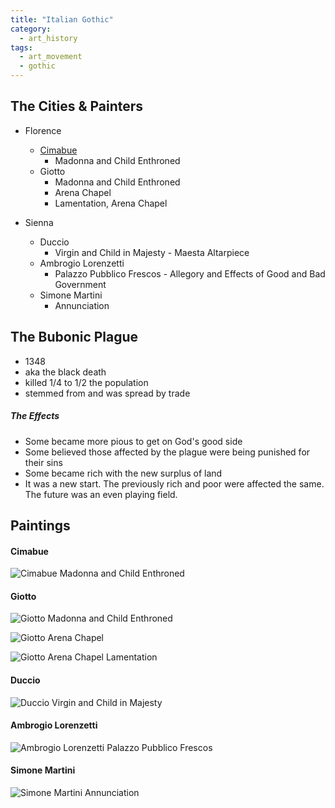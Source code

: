 ```yaml
---
title: "Italian Gothic"
category: 
  - art_history
tags: 
  - art_movement
  - gothic
---
```


## The Cities & Painters

* Florence
  * [Cimabue](#Cimabue)
    * Madonna and Child Enthroned 
  * Giotto
    * Madonna and Child Enthroned
    * Arena Chapel
    * Lamentation, Arena Chapel
    
* Sienna
  * Duccio
    * Virgin and Child in Majesty - Maesta Altarpiece
  * Ambrogio Lorenzetti 
    * Palazzo Pubblico Frescos - Allegory and Effects of Good and Bad Government
  * Simone Martini
    * Annunciation
    
## The Bubonic Plague
* 1348
* aka the black death
* killed 1/4 to 1/2 the population
* stemmed from and was spread by trade
##### The Effects
* Some became more pious to get on God's good side
* Some believed those affected by the plague were being punished for their sins
* Some became rich with the new surplus of land 
* It was a new start. The previously rich and poor were affected the same. The future was an even playing field. 


## Paintings
#### Cimabue
![Cimabue Madonna and Child Enthroned](https://smarthistory.org/wp-content/uploads/2019/03/CimabueTrinitaCroppedSm.jpg "Cimabue - Madonna and Child Enthroned")

#### Giotto
![Giotto Madonna and Child Enthroned](http://www.travelingintuscany.com/images/art/giotto/ognissantimadonna700.jpg "Giotto - Madonna and Child Enthroned")

![Giotto Arena Chapel](https://sites.google.com/site/adairarthistory/_/rsrc/1487600272497/iii-early-europe-and-colonial-americas/63-arena-scrovegni-chapel-including-lamentation/114200.jpg "Giotto - Arena Chapel")

![Giotto Arena Chapel Lamentation](https://upload.wikimedia.org/wikipedia/commons/3/3a/Giotto_-_Scrovegni_-_-36-_-_Lamentation_%28The_Mourning_of_Christ%29_adj.jpg "Giotto - Arena Chapel, Lamentation")

#### Duccio
![Duccio Virgin and Child in Majesty](https://upload.wikimedia.org/wikipedia/commons/f/f0/Duccio_maesta1021.jpg "Duccio - Virgin and Child in Majesty / Maesta Altarpiece
")

#### Ambrogio Lorenzetti
![Ambrogio Lorenzetti Palazzo Pubblico Frescos ](https://i.pinimg.com/originals/f8/dd/ba/f8ddba59493898ca1f94c7dcae37e7eb.jpg "Ambrogio Lorenzetti - Palazzo Pubblico Frescos - Allegory and Effects of Good and Bad Government")


#### Simone Martini
![Simone Martini Annunciation ](https://images.uffizi.it/production/attachments/1576847910908083-02-simone-martini.jpg?ixlib=rails-2.1.3&w=1200&h=800&fit=clip&crop=center&fm=pjpg&auto=compress "Simone Martini - Annunciation ")
